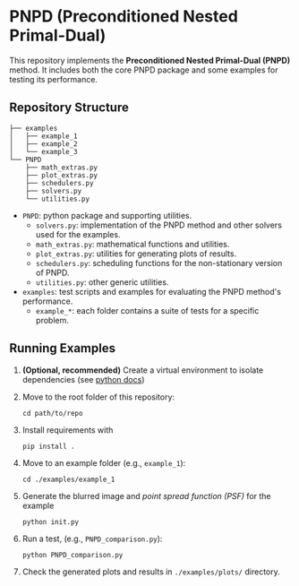 # PNPD (Preconditioned Nested Primal-Dual)

This repository implements the **Preconditioned Nested Primal-Dual (PNPD)**
method. It includes both the core PNPD package and some examples for
testing its performance.

## Repository Structure

```
├── examples
│   ├── example_1
│   ├── example_2
│   └── example_3
└── PNPD
    ├── math_extras.py
    ├── plot_extras.py
    ├── schedulers.py
    ├── solvers.py
    └── utilities.py
```

- `PNPD`: python package and supporting utilities.
   - `solvers.py`: implementation of the PNPD method and other solvers used for the examples.
   - `math_extras.py`: mathematical functions and utilities.
   - `plot_extras.py`: utilities for generating plots of results.
   - `schedulers.py`: scheduling functions for the non-stationary
     version of PNPD.
   - `utilities.py`: other generic utilities.
- `examples`: test scripts and examples for evaluating the PNPD method's
  performance.
   - `example_*`: each folder contains a suite of tests for a specific problem.

## Running Examples

1. **(Optional, recommended)** Create a virtual environment to isolate dependencies (see [python
   docs](https://docs.python.org/3/library/venv.html))
2. Move to the root folder of this repository:

   ```
   cd path/to/repo
   ```

3. Install requirements with

   ```
   pip install .
   ```
4. Move to an example folder (e.g., `example_1`):  

   ```
   cd ./examples/example_1
   ```

5. Generate the blurred image and *point spread function (PSF)* for the example

   ```
   python init.py
   ```

6. Run a test, (e.g., `PNPD_comparison.py`):

   ```
   python PNPD_comparison.py 
   ```

7. Check the generated plots and results in `./examples/plots/` directory.